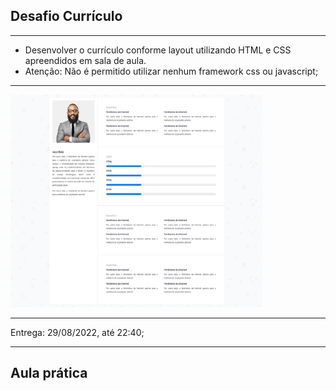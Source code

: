 ## Desafio Currículo

---

- Desenvolver o currículo conforme layout utilizando HTML e CSS apreendidos em sala de aula.
- Atenção: Não é permitido utilizar nenhum framework css ou javascript;

---

[<img src="./img/cv.png" style="width: 80%">](img/cv.png)

---

Entrega: 29/08/2022, até 22:40;

---

## Aula prática
